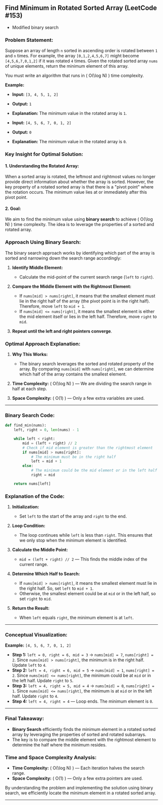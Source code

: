 ## **Find Minimum in Rotated Sorted Array (LeetCode #153)**

   - Modified binary search

### **Problem Statement:**

Suppose an array of length `n` sorted in ascending order is rotated between `1` and `n` times. For example, the array `[0,1,2,4,5,6,7]` might become `[4,5,6,7,0,1,2]` if it was rotated `4` times. Given the rotated sorted array `nums` of unique elements, return the minimum element of this array.

You must write an algorithm that runs in \( O(\log N) \) time complexity.

**Example:**
- **Input:** `[3, 4, 5, 1, 2]`
- **Output:** `1`
- **Explanation:** The minimum value in the rotated array is `1`.

- **Input:** `[4, 5, 6, 7, 0, 1, 2]`
- **Output:** `0`
- **Explanation:** The minimum value in the rotated array is `0`.

### **Key Insight for Optimal Solution:**

#### **1. Understanding the Rotated Array:**

When a sorted array is rotated, the leftmost and rightmost values no longer provide direct information about whether the array is sorted. However, the key property of a rotated sorted array is that there is a "pivot point" where the rotation occurs. The minimum value lies at or immediately after this pivot point.

#### **2. Goal:**
We aim to find the minimum value using **binary search** to achieve \( O(\log N) \) time complexity. The idea is to leverage the properties of a sorted and rotated array.

### **Approach Using Binary Search:**

The binary search approach works by identifying which part of the array is sorted and narrowing down the search range accordingly:

1. **Identify Middle Element:**
   - Calculate the mid-point of the current search range (`left` to `right`).

2. **Compare the Middle Element with the Rightmost Element:**
   - If `nums[mid] > nums[right]`, it means that the smallest element must lie in the right half of the array (the pivot point is in the right half). Therefore, move `left` to `mid + 1`.
   - If `nums[mid] <= nums[right]`, it means the smallest element is either the mid element itself or lies in the left half. Therefore, move `right` to `mid`.

3. **Repeat until the left and right pointers converge**.

### **Optimal Approach Explanation:**

1. **Why This Works:**
   - The binary search leverages the sorted and rotated property of the array. By comparing `nums[mid]` with `nums[right]`, we can determine which half of the array contains the smallest element.

2. **Time Complexity:** \( O(\log N) \) — We are dividing the search range in half at each step.
3. **Space Complexity:** \( O(1) \) — Only a few extra variables are used.

---

### **Binary Search Code:**

```python
def find_min(nums):
    left, right = 0, len(nums) - 1

    while left < right:
        mid = (left + right) // 2
        # Check if mid element is greater than the rightmost element
        if nums[mid] > nums[right]:
            # The minimum must be in the right half
            left = mid + 1
        else:
            # The minimum could be the mid element or in the left half
            right = mid

    return nums[left]
```

### **Explanation of the Code:**

1. **Initialization:**
   - Set `left` to the start of the array and `right` to the end.

2. **Loop Condition:**
   - The loop continues while `left` is less than `right`. This ensures that we only stop when the minimum element is identified.

3. **Calculate the Middle Point:**
   - `mid = (left + right) // 2` — This finds the middle index of the current range.

4. **Determine Which Half to Search:**
   - If `nums[mid] > nums[right]`, it means the smallest element must lie in the right half. So, set `left` to `mid + 1`.
   - Otherwise, the smallest element could be at `mid` or in the left half, so set `right` to `mid`.

5. **Return the Result:**
   - When `left` equals `right`, the minimum element is at `left`.

---

### **Conceptual Visualization:**

**Example:** `[4, 5, 6, 7, 0, 1, 2]`

- **Step 1:** `left = 0, right = 6, mid = 3` → `nums[mid] = 7`, `nums[right] = 2`. Since `nums[mid] > nums[right]`, the minimum is in the right half. Update `left` to `4`.
- **Step 2:** `left = 4, right = 6, mid = 5` → `nums[mid] = 1`, `nums[right] = 2`. Since `nums[mid] <= nums[right]`, the minimum could be at `mid` or in the left half. Update `right` to `5`.
- **Step 3:** `left = 4, right = 5, mid = 4` → `nums[mid] = 0`, `nums[right] = 1`. Since `nums[mid] <= nums[right]`, the minimum is at `mid` or in the left half. Update `right` to `4`.
- **Step 4:** `left = 4, right = 4` — Loop ends. The minimum element is `0`.

---

### **Final Takeaway:**

- **Binary Search** efficiently finds the minimum element in a rotated sorted array by leveraging the properties of sorted and rotated subarrays.
- The key is to compare the middle element with the rightmost element to determine the half where the minimum resides.

### **Time and Space Complexity Analysis:**

- **Time Complexity:** \( O(\log N) \) — Each iteration halves the search range.
- **Space Complexity:** \( O(1) \) — Only a few extra pointers are used.

By understanding the problem and implementing the solution using binary search, we efficiently locate the minimum element in a rotated sorted array.

---